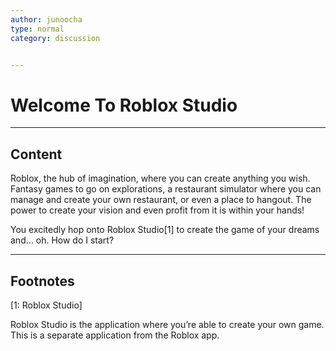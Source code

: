 ```yaml
---
author: junoocha
type: normal
category: discussion


---
```


# Welcome To Roblox Studio

---

## Content

Roblox, the hub of imagination, where you can create anything you wish. Fantasy games to go on explorations, a restaurant simulator where you can manage and create your own restaurant, or even a place to hangout. The power to create your vision and even profit from it is within your hands! 

You excitedly hop onto Roblox Studio[1] to create the game of your dreams and… oh. How do I start? 

---

## Footnotes

[1: Roblox Studio]

Roblox Studio is the application where you’re able to create your own game. This is a separate application from the Roblox app.
